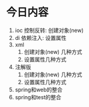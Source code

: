 # 今日内容

1. ioc 控制反转: 创建对象(new)
2. di 依赖注入: 设置属性
3. xml
   1. 创建对象(new) 几种方式
   2. 设置属性几种方式
4. 注解版
   1. 创建对象(new) 几种方式
   2. 设置属性几种方式
5. spring和web的整合
6. spring和test的整合

